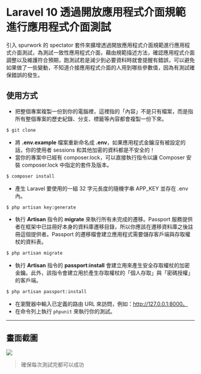 # Laravel 10 透過開放應用程式介面規範進行應用程式介面測試

引入 spurwork 的 spectator 套件來擴增透過開放應用程式介面規範進行應用程式介面測試，為測試一致性應用程式介面，藉由規範描述方法，確認應用程式介面調整以及維護符合預期，跑測試若是減少到必要資料時就會提醒有錯誤，可以避免如果做了一些變動，不知道介接應用程式介面的人用到哪些參數值，因為有測試確保錯誤的發生。

## 使用方式
- 把整個專案複製一份到你的電腦裡，這裡指的「內容」不是只有檔案，而是指所有整個專案的歷史紀錄、分支、標籤等內容都會複製一份下來。
```sh
$ git clone
```
- 將 __.env.example__ 檔案重新命名成 __.env__，如果應用程式金鑰沒有被設定的話，你的使用者 sessions 和其他加密的資料都是不安全的！
- 當你的專案中已經有 composer.lock，可以直接執行指令以讓 Composer 安裝 composer.lock 中指定的套件及版本。
```sh
$ composer install
```
- 產生 Laravel 要使用的一組 32 字元長度的隨機字串 APP_KEY 並存在 .env 內。
```sh
$ php artisan key:generate
```
- 執行 __Artisan__ 指令的 __migrate__ 來執行所有未完成的遷移。Passport 服務提供者在框架中已註冊好本身的資料庫遷移目錄，所以你應該在遷移資料庫之後註冊這個提供者。Passport 的遷移檔會建立應用程式需要儲存客戶端與存取權杖的資料表。
```sh
$ php artisan migrate
```
- 執行 __Artisan__ 指令的 __passport:install__ 會建立用來產生安全存取權杖的加密金鑰。此外，該指令會建立用於產生存取權杖的「個人存取」與「密碼授權」的客戶端。
```sh
$ php artisan passport:install
```
- 在瀏覽器中輸入已定義的路由 URL 來訪問，例如：http://127.0.0.1:8000。
- 在命令列上執行 `phpunit` 來執行你的測試。

----

## 畫面截圖
![](https://i.imgur.com/Emx9Tm6.png)
> 確保每次測試完都可以成功